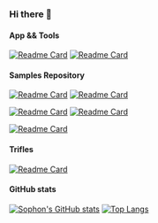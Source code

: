 ### Hi there 👋

#### App && Tools
[![Readme Card](https://github-readme-stats.vercel.app/api/pin/?username=zhaobingwang&repo=Desk)](https://github.com/zhaobingwang/Desk)
[![Readme Card](https://github-readme-stats.vercel.app/api/pin/?username=zhaobingwang&repo=Sophon)](https://github.com/zhaobingwang/Sophon)

#### Samples Repository
[![Readme Card](https://github-readme-stats.vercel.app/api/pin/?username=zhaobingwang&repo=samples)](https://github.com/zhaobingwang/samples)
[![Readme Card](https://github-readme-stats.vercel.app/api/pin/?username=zhaobingwang&repo=Demo)](https://github.com/zhaobingwang/Demo)

[![Readme Card](https://github-readme-stats.vercel.app/api/pin/?username=zhaobingwang&repo=front-end-samples)](https://github.com/zhaobingwang/front-end-samples)
[![Readme Card](https://github-readme-stats.vercel.app/api/pin/?username=zhaobingwang&repo=python-samples)](https://github.com/zhaobingwang/python-samples)

[![Readme Card](https://github-readme-stats.vercel.app/api/pin/?username=zhaobingwang&repo=java-samples)](https://github.com/zhaobingwang/java-samples)

#### Trifles
[![Readme Card](https://github-readme-stats.vercel.app/api/pin/?username=zhaobingwang&repo=DS)](https://github.com/zhaobingwang/DS)

#### GitHub stats

[![Sophon's GitHub stats](https://github-readme-stats.vercel.app/api?username=zhaobingwang)](https://github.com/zhaobingwang)
[![Top Langs](https://github-readme-stats.vercel.app/api/top-langs/?username=zhaobingwang&layout=compact)](https://github.com/zhaobingwang)


<!--
**zhaobingwang/zhaobingwang** is a ✨ _special_ ✨ repository because its `README.md` (this file) appears on your GitHub profile.

Here are some ideas to get you started:

- 🔭 I’m currently working on ...
- 🌱 I’m currently learning ...
- 👯 I’m looking to collaborate on ...
- 🤔 I’m looking for help with ...
- 💬 Ask me about ...
- 📫 How to reach me: ...
- 😄 Pronouns: ...
- ⚡ Fun fact: ...
-->
